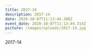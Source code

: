 ```yaml
---
title: 2017-14
description: 2017-14
date: 2020-10-07T11:13:44.286Z
event_date: 2020-10-07T11:13:44.314Z
picture: /images/uploads/2017-14.jpg
---
```

2017-14